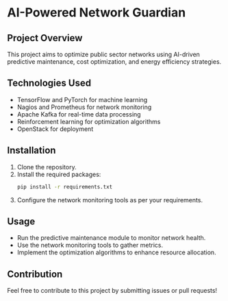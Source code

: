 # AI-Powered Network Guardian

## Project Overview
This project aims to optimize public sector networks using AI-driven predictive maintenance, cost optimization, and energy efficiency strategies.

## Technologies Used
- TensorFlow and PyTorch for machine learning
- Nagios and Prometheus for network monitoring
- Apache Kafka for real-time data processing
- Reinforcement learning for optimization algorithms
- OpenStack for deployment

## Installation
1. Clone the repository.
2. Install the required packages:
   ```bash
   pip install -r requirements.txt
   ```
3. Configure the network monitoring tools as per your requirements.

## Usage
- Run the predictive maintenance module to monitor network health.
- Use the network monitoring tools to gather metrics.
- Implement the optimization algorithms to enhance resource allocation.

## Contribution
Feel free to contribute to this project by submitting issues or pull requests!
